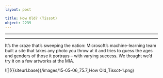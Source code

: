 ```yaml
---
layout: post

title: How Old? (Tissot)
object: 2239
---
```

****

****

It’s the craze that’s sweeping the nation: Microsoft’s machine-learning team built a site that takes any photo you throw at it and tries to guess the ages and genders of those it portrays – with varying success. We thought we’d try it on a few artworks at the MIA.

![]({{siteurl.base}}/images/15-05-06_75.7_How Old_Tissot-1.png)
